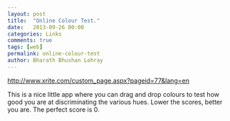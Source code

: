 ```yaml
---
layout: post
title:  "Online Colour Test."
date:   2013-09-26 00:00
categories: Links
comments: true
tags: [web]
permalink: online-colour-test
author: Bharath Bhushan Lohray
---
```

http://www.xrite.com/custom_page.aspx?pageid=77&lang=en

This is a nice little app where you can drag and drop colours to test how good you are at discriminating the various hues. Lower the scores, better you are. The perfect score is 0.
